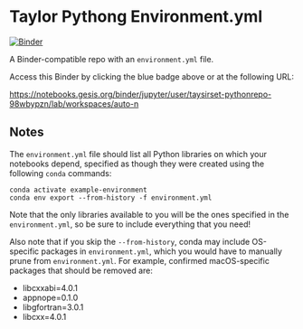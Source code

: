 # Taylor Pythong Environment.yml
[![Binder](https://mybinder.org/badge_logo.svg)](https://notebooks.gesis.org/binder/jupyter/user/taysirset-pythonrepo-98wbypzn/lab/workspaces/auto-n)

A Binder-compatible repo with an `environment.yml` file.

Access this Binder by clicking the blue badge above or at the following URL:

https://notebooks.gesis.org/binder/jupyter/user/taysirset-pythonrepo-98wbypzn/lab/workspaces/auto-n
## Notes
The `environment.yml` file should list all Python libraries on which your notebooks
depend, specified as though they were created using the following `conda` commands:

```
conda activate example-environment
conda env export --from-history -f environment.yml
```

Note that the only libraries available to you will be the ones specified in
the `environment.yml`, so be sure to include everything that you need! 

Also note that if you skip the `--from-history`, conda may include OS-specific
packages in `environment.yml`, which you would have to manually prune from
`environment.yml`.  For example, confirmed macOS-specific packages that should
be removed are:

* libcxxabi=4.0.1
* appnope=0.1.0
* libgfortran=3.0.1
* libcxx=4.0.1
